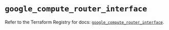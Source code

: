 # `google_compute_router_interface`

Refer to the Terraform Registry for docs: [`google_compute_router_interface`](https://registry.terraform.io/providers/hashicorp/google/5.21.0/docs/resources/compute_router_interface).
